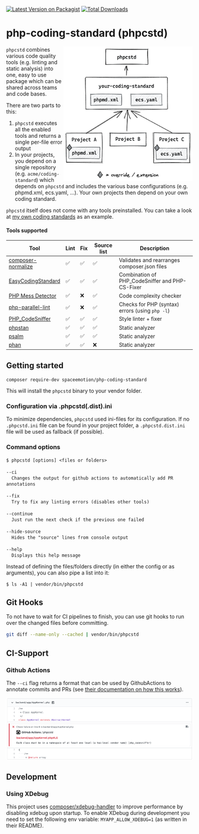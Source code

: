 [![Latest Version on Packagist](https://img.shields.io/packagist/v/spaceemotion/php-coding-standard.svg?style=flat-square)](https://packagist.org/packages/spaceemotion/php-coding-standard) 
[![Total Downloads](https://img.shields.io/packagist/dt/spaceemotion/php-coding-standard.svg?style=flat-square)](https://packagist.org/packages/spaceemotion/php-coding-standard)

# php-coding-standard (phpcstd)

<img src="./img/project-workflow.png" alt="diagram of the project workflow" width="350" align="right">

`phpcstd` combines various code quality tools (e.g. linting and static analysis)
into one, easy to use package which can be shared across teams and code bases.

There are two parts to this:
1. `phpcstd` executes all the enabled tools and returns a single per-file error output
2. In your projects, you depend on a single repository (e.g. `acme/coding-standard`) 
   which depends on `phpcstd` and includes the various base configurations 
   (e.g. phpmd.xml, ecs.yaml, ...). Your own projects then depend on your own coding standard.

`phpcstd` itself does not come with any tools preinstalled. 
You can take a look at [my own coding standards](https://github.com/spaceemotion/my-php-coding-standard) as an example.

#### Tools supported
Tool | Lint | Fix | Source list | Description
-----|------|-----|-------------|-----------
[composer-normalize](https://github.com/ergebnis/composer-normalize) | ✅ | ✅ | ✅ | Validates and rearranges composer.json files
[EasyCodingStandard](https://github.com/symplify/easy-coding-standard) | ✅ | ✅ | ✅ | Combination of PHP_CodeSniffer and PHP-CS-Fixer
[PHP Mess Detector](https://github.com/phpmd/phpmd) | ✅ | ❌ | ✅ | Code complexity checker
[php-parallel-lint](https://github.com/php-parallel-lint/php-parallel-lint) | ✅ | ❌ | ✅ | Checks for PHP (syntax) errors (using `php -l`)
[PHP_CodeSniffer](https://github.com/squizlabs/PHP_CodeSniffer) | ✅ | ✅ | ✅ | Style linter + fixer
[phpstan](https://github.com/phpstan/phpstan) | ✅ | ✅ | ✅ | Static analyzer
[psalm](https://github.com/vimeo/psalm) | ✅ | ✅ | ✅ | Static analyzer
[phan](https://github.com/phan/phan) | ✅ | ✅ | ❌ | Static analyzer

## Getting started
```
composer require-dev spaceemotion/php-coding-standard
```

This will install the `phpcstd` binary to your vendor folder.

### Configuration via .phpcstd(.dist).ini
To minimize dependencies, `phpcstd` used ini-files for its configuration. If no `.phpcstd.ini` file can be found in your project folder, a `.phpcstd.dist.ini` file will be used as fallback (if possible).

### Command options
```
$ phpcstd [options] <files or folders>

--ci
  Changes the output for github actions to automatically add PR annotations

--fix
  Try to fix any linting errors (disables other tools)

--continue
  Just run the next check if the previous one failed

--hide-source
  Hides the "source" lines from console output

--help
  Displays this help message
```

Instead of defining the files/folders directly (in either the config or as arguments), you can also pipe a list into it:
```
$ ls -A1 | vendor/bin/phpcstd
```

## Git Hooks
To not have to wait for CI pipelines to finish, you can use git hooks to run over the changed files before committing.

```sh
git diff --name-only --cached | vendor/bin/phpcstd
```

## CI-Support
### Github Actions
The `--ci` flag returns a format that can be used by GithubActions to annotate commits and PRs
(see [their documentation on how this works](https://github.com/actions/toolkit/blob/master/docs/commands.md#problem-matchers)).

![example file change with an error](./img/github-annotation.png)

## Development
### Using XDebug
This project uses [composer/xdebug-handler](https://github.com/composer/xdebug-handler) to improve performance
by disabling xdebug upon startup. To enable XDebug during development you need to set the following env variable:
`MYAPP_ALLOW_XDEBUG=1` (as written in their README).
